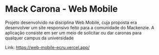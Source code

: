 # Mack Carona - Web Mobile
Projeto desenvolvido na disciplina Web Mobile, cuja proposta era desenvolver um site responsivo feito para a comunidade do Mackenzie. 
A aplicação consiste em ser um meio de solicitar ou dar caronas para qualquer campus da universidade

Link: https://web-mobile-ecru.vercel.app/